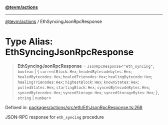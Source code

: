 [**@tevm/actions**](../README.md)

***

[@tevm/actions](../globals.md) / EthSyncingJsonRpcResponse

# Type Alias: EthSyncingJsonRpcResponse

> **EthSyncingJsonRpcResponse** = `JsonRpcResponse`\<`"eth_syncing"`, `boolean` \| \{ `currentBlock`: `Hex`; `headedBytecodebytes`: `Hex`; `healedBytecodes`: `Hex`; `healedTrienodes`: `Hex`; `healingBytecode`: `Hex`; `healingTrienodes`: `Hex`; `highestBlock`: `Hex`; `knownStates`: `Hex`; `pulledStates`: `Hex`; `startingBlock`: `Hex`; `syncedBytecodeBytes`: `Hex`; `syncedBytecodes`: `Hex`; `syncedStorage`: `Hex`; `syncedStorageBytes`: `Hex`; \}, `string` \| `number`\>

Defined in: [packages/actions/src/eth/EthJsonRpcResponse.ts:268](https://github.com/evmts/tevm-monorepo/blob/main/packages/actions/src/eth/EthJsonRpcResponse.ts#L268)

JSON-RPC response for `eth_syncing` procedure
